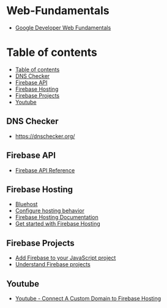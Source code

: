 # Web-Fundamentals
* [Google Developer Web Fundamentals](https://developers.google.com/web/fundamentals/app-install-banners/)

Table of contents
=================

<!--ts-->
   * [Table of contents](#table-of-contents)
   * [DNS Checker](#dns-checker)
   * [Firebase API](#firebase-api)
   * [Firebase Hosting](#firebase-hosting)
   * [Firebase Projects](#firebase-projects)
   * [Youtube](#youtube)
<!--te-->


## DNS Checker
* https://dnschecker.org/

## Firebase API
* [Firebase API Reference](https://firebase.google.com/docs/reference?authuser=0)

## Firebase Hosting
* [Bluehost](https://my.bluehost.com/cgi/dm/zoneedit)
* [Configure hosting behavior](https://firebase.google.com/docs/hosting/full-config?authuser=0#public)
* [Firebase Hosting Documentation](https://firebase.google.com/docs/hosting)
* [Get started with Firebase Hosting](https://firebase.google.com/docs/hosting/quickstart)

## Firebase Projects
* [Add Firebase to your JavaScript project](https://firebase.google.com/docs/web/setup?authuser=0#config-object)
* [Understand Firebase projects](https://firebase.google.com/docs/projects/learn-more?authuser=0#config-files-objects)

## Youtube
* [Youtube - Connect A Custom Domain to Firebase Hosting](https://www.youtube.com/watch?v=Bcn5e57PpUc)
